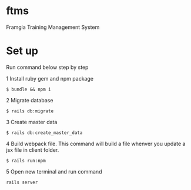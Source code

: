 # ftms
Framgia Training Management System

# Set up
Run command below step by step

1 Install ruby gem and npm package
```
$ bundle && npm i
```
2 Migrate database
```
$ rails db:migrate
```
3 Create master data
```
$ rails db:create_master_data
```
4 Build webpack file. This command will build a file whenver you update a jsx file in client folder.
```
$ rails run:npm
```
5 Open new terminal and run command
```
rails server
```

